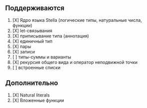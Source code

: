 ## Поддерживаются

1. [X] Ядро языка Stella (логические типы, натуральные числа, функции)
2. [X] let-связывания
3. [X] приписывание типа (аннотация)
4. [X] единичный тип
5. [X] пары 
6. [X] записи
7. [ ] типы-суммы и варианты
8. [X] рекурсия общего вида и оператор неподвижной точки
9. [ ] встроенные списки

## Дополнительно

1. [X] Natural literals
2. [X] Вложенные функции
